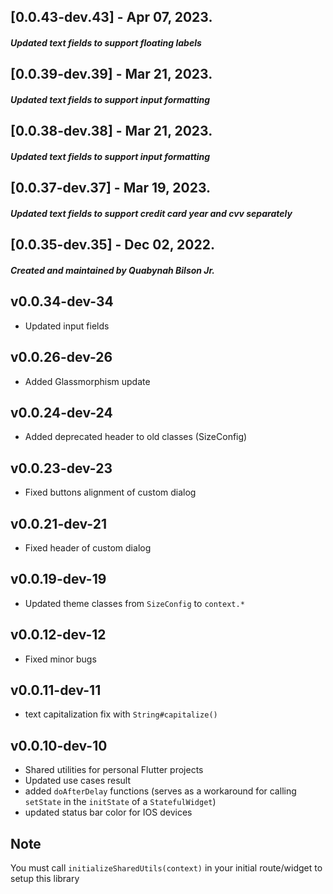 ## [0.0.43-dev.43] - Apr 07, 2023.

##### Updated text fields to support floating labels

## [0.0.39-dev.39] - Mar 21, 2023.

##### Updated text fields to support input formatting

## [0.0.38-dev.38] - Mar 21, 2023.

##### Updated text fields to support input formatting

## [0.0.37-dev.37] - Mar 19, 2023.

##### Updated text fields to support credit card year and cvv separately

## [0.0.35-dev.35] - Dec 02, 2022.

##### Created and maintained by <strong>Quabynah Bilson Jr.</strong>

## v0.0.34-dev-34

- Updated input fields

## v0.0.26-dev-26

- Added Glassmorphism update

## v0.0.24-dev-24

- Added deprecated header to old classes (SizeConfig)

## v0.0.23-dev-23

- Fixed buttons alignment of custom dialog

## v0.0.21-dev-21

- Fixed header of custom dialog

## v0.0.19-dev-19

- Updated theme classes from `SizeConfig` to `context.*`

## v0.0.12-dev-12

- Fixed minor bugs

## v0.0.11-dev-11

- text capitalization fix with `String#capitalize()`

## v0.0.10-dev-10

- Shared utilities for personal Flutter projects
- Updated use cases result
- added `doAfterDelay` functions (serves as a workaround for calling `setState` in the `initState` of
  a `StatefulWidget`)
- updated status bar color for IOS devices

## Note

You must call `initializeSharedUtils(context)` in your initial route/widget to setup this library
